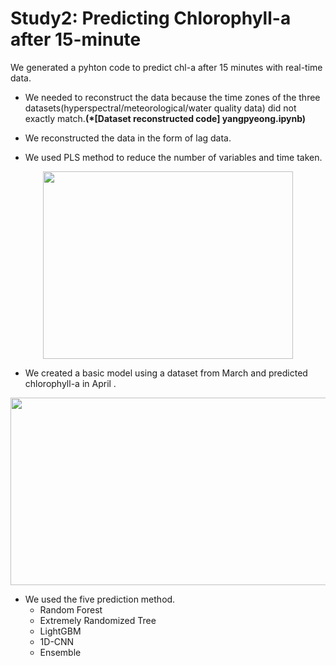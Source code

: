 # Study2: Predicting Chlorophyll-a after 15-minute

We generated a pyhton code to predict chl-a after 15 minutes with real-time data.


- We needed to reconstruct the data because the time zones of the three datasets(hyperspectral/meteorological/water quality data) did not exactly match.**(*[Dataset reconstructed code] yangpyeong.ipynb)**

- We reconstructed the data in the form of lag data.

- We used PLS method to reduce the number of variables and time taken.
<p align="center"><img src="https://user-images.githubusercontent.com/79679194/229430973-af03f2af-323e-42c0-9b1e-b2dadc24719c.PNG" height="300px" width="400px"></p>

- We created a basic model using a dataset from March and predicted chlorophyll-a in April .
<p align="center"><img src="https://user-images.githubusercontent.com/79679194/229431031-af6a57b2-64e0-42c5-916c-0da3c4525fbb.PNG" height="300px" width="800px"></p>

- We used the five prediction method.
  - Random Forest
  - Extremely Randomized Tree
  - LightGBM
  - 1D-CNN
  - Ensemble
